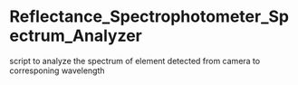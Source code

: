 # Reflectance_Spectrophotometer_Spectrum_Analyzer
script to analyze the spectrum of element detected from camera to corresponing wavelength
